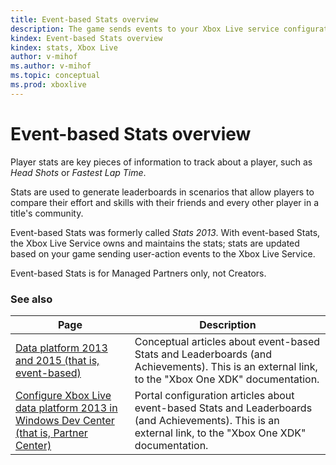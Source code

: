 ```yaml
---
title: Event-based Stats overview
description: The game sends events to your Xbox Live service configuration at the developer portal. These events are handled by stat rules to update stats on the server. The game can then retrieve the updated stats from the server.
kindex: Event-based Stats overview
kindex: stats, Xbox Live
author: v-mihof
ms.author: v-mihof
ms.topic: conceptual
ms.prod: xboxlive
---
```


<!-- was https://docs.microsoft.com/gaming/xbox-live/leaderboards-and-stats-2017/player-stats-2013 -->

# Event-based Stats overview

Player stats are key pieces of information to track about a player, such as *Head Shots* or *Fastest Lap Time*.

Stats are used to generate leaderboards in scenarios that allow players to compare their effort and skills with their friends and every other player in a title's community.

Event-based Stats was formerly called _Stats 2013_.
With event-based Stats, the Xbox Live Service owns and maintains the stats; stats are updated based on your game sending user-action events to the Xbox Live Service.

Event-based Stats is for Managed Partners only, not Creators.


### See also

| Page | Description |
|---------|-------------|
| [Data platform 2013 and 2015 (that is, event-based)](https://developer.microsoft.com/games/xbox/docs/xdk/data-platform-2013-2015) | Conceptual articles about event-based Stats and Leaderboards (and Achievements). This is an external link, to the "Xbox One XDK" documentation. |
| [Configure Xbox Live data platform 2013 in Windows Dev Center (that is, Partner Center)](https://developer.microsoft.com/games/xbox/docs/xdk/dev-center-configure-data-platform-2013) | Portal configuration articles about event-based Stats and Leaderboards (and Achievements). This is an external link, to the "Xbox One XDK" documentation. |
